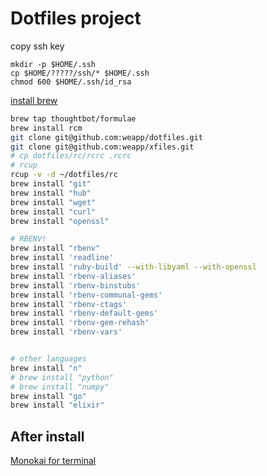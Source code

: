 # Dotfiles project




copy ssh key
```
mkdir -p $HOME/.ssh
cp $HOME/?????/ssh/* $HOME/.ssh
chmod 600 $HOME/.ssh/id_rsa
```

[install brew](http://brew.sh/)

```sh
brew tap thoughtbot/formulae
brew install rcm
git clone git@github.com:weapp/dotfiles.git
git clone git@github.com:weapp/xfiles.git
# cp dotfiles/rc/rcrc .rcrc
# rcup
rcup -v -d ~/dotfiles/rc
brew install "git"
brew install "hub"
brew install "wget"
brew install "curl"
brew install "openssl"

# RBENV!
brew install "rbenv"
brew install 'readline'
brew install 'ruby-build' --with-libyaml --with-openssl
brew install 'rbenv-aliases'
brew install 'rbenv-binstubs'
brew install 'rbenv-communal-gems'
brew install 'rbenv-ctags'
brew install 'rbenv-default-gems'
brew install 'rbenv-gem-rehash'
brew install 'rbenv-vars'


# other languages
brew install "n"
# brew install "python"
# brew install "numpy"
brew install "go"
brew install "elixir"
```

## After install

[Monokai for terminal](https://github.com/stephenway/monokai.terminal)
